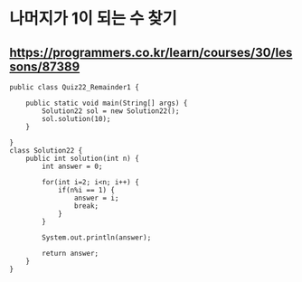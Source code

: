 # 나머지가 1이 되는 수 찾기
## https://programmers.co.kr/learn/courses/30/lessons/87389
```
public class Quiz22_Remainder1 {

	public static void main(String[] args) {
		Solution22 sol = new Solution22();
		sol.solution(10);
	}

}
class Solution22 {
    public int solution(int n) {
        int answer = 0;
        
        for(int i=2; i<n; i++) {
        	if(n%i == 1) {
        		answer = i;
        		break;
           	}
        }
        
        System.out.println(answer);
        
        return answer;
    }
}
```
